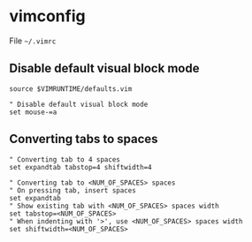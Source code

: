 # vimconfig

File `~/.vimrc`

## Disable default visual block mode

```
source $VIMRUNTIME/defaults.vim
```

```
" Disable default visual block mode
set mouse-=a
```

## Converting tabs to spaces

```
" Converting tab to 4 spaces
set expandtab tabstop=4 shiftwidth=4
```

```
" Converting tab to <NUM_OF_SPACES> spaces
" On pressing tab, insert spaces
set expandtab
" Show existing tab with <NUM_OF_SPACES> spaces width
set tabstop=<NUM_OF_SPACES>
" When indenting with '>', use <NUM_OF_SPACES> spaces width
set shiftwidth=<NUM_OF_SPACES>
```

